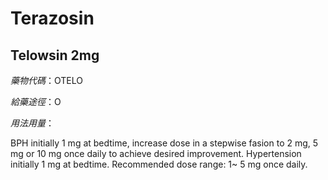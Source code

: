# Terazosin

## Telowsin 2mg

*藥物代碼*：OTELO

*給藥途徑*：O

*用法用量*：

BPH initially 1 mg at bedtime, increase dose in a stepwise fasion to 2 mg, 5 mg or 10 mg once daily to achieve desired improvement. Hypertension initially 1 mg at bedtime. Recommended dose range: 1~ 5 mg once daily.

